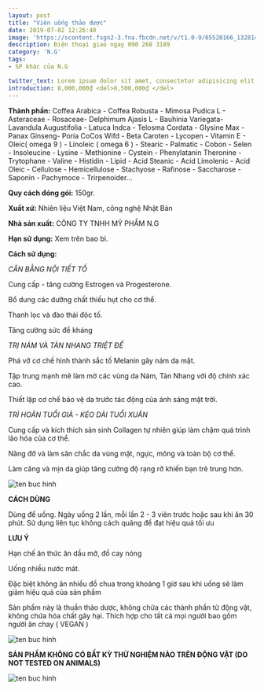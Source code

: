 ```yaml
---
layout: post
title: "Viên uống thảo dược"
date: 2019-07-02 12:26:40
image: 'https://scontent.fsgn2-3.fna.fbcdn.net/v/t1.0-9/65520166_1328144850672950_7016732558746451968_n.jpg?_nc_cat=106&_nc_oc=AQkE6lBTeMNVEt7YmpH4792_hnJCA-aE5jfW1cJOe0RTQrHqTygQsHLXVIaUS0qCbto&_nc_ht=scontent.fsgn2-3.fna&oh=2447f893f1dd5d994701482d8d9f43f1&oe=5DB709AF'
description: Điện thoại giao ngay 090 268 3189
category: 'N.G'
tags:
- SP khác của N.G

twitter_text: Lorem ipsum dolor sit amet, consectetur adipisicing elit.
introduction: 8,000,000₫ <del>8,500,000₫ </del>
---
```


**Thành phần:** Coffea Arabica - Coffea Robusta - Mimosa Pudica L - Asteraceae - Rosaceae- Delphimum Ajasis L - Bauhinia Variegata- Lavandula Augustifolia - Latuca Indca - Telosma Cordata - Glysine Max - Panax Ginseng- Poria CoCos Wifd - Beta Caroten - Lycopen - Vitamin E - Oleic( omega 9 ) - Linoleic ( omega 6 ) - Stearic - Palmatic - Cobon - Selen - Insoleucine - Lysine - Methionine - Cystein - Phenylatanin Theronine - Trytophane - Valine - Histidin - Lipid - Acid Steanic -  Acid Limolenic - Acid Oleic - Cellulose - Hemicellulose - Stachyose - Rafinose - Saccharose - Saponin - Pachymoce - Trirpenoider... 

**Quy cách đóng gói:** 150gr.

**Xuất xứ:** Nhiên liệu Việt Nam, công nghệ Nhật Bản

**Nhà sản xuất:** CÔNG TY TNHH MỸ PHẨM N.G 

**Hạn sử dụng:** Xem trên bao bì.

**Cách sử dụng:**

*CÂN BẰNG NỘI TIẾT TỐ*

Cung cấp - tăng cường Estrogen và Progesterone.

Bổ dung các dưỡng chất thiếu hụt cho cơ thể.

Thanh lọc và đào thải độc tố.

Tăng cường sức đề kháng

*TRỊ NÁM VÀ TÀN NHANG TRIỆT ĐỂ*

Phá vỡ cơ chế hình thành sắc tố Melanin gây nám da mặt.

Tập trung mạnh mẽ làm mờ các vùng da Nám, Tàn Nhang với độ chính xác cao.

Thiết lập cơ chế bảo vệ da trước tác động của ánh sáng mặt trời.

*TRÌ HOÃN TUỔI GIÀ - KÉO DÀI TUỔI XUÂN*

Cung cấp và kích thích sản sinh Collagen tự nhiên giúp làm chậm quá trình lão hóa của cơ thể.

Nâng đỡ và làm săn chắc da vùng mặt, ngực, mông và toàn bộ cơ thể.

Làm căng và mịn da giúp tăng cường độ rạng rỡ khiến bạn trẻ trung hơn.

![ten buc hinh](https://scontent.fsgn2-1.fna.fbcdn.net/v/t1.0-9/48207449_1782926885167784_8018642605204045824_n.jpg?_nc_cat=107&_nc_oc=AQkFmwyG_m6qFl4loE2wPiYOKR9D4HXtFe_Jui-QlqEWpVH9uBoIX_NBNo3Dz3HNQY7qcGKTrQ4d6IL1N3bF3Tqg&_nc_ht=scontent.fsgn2-1.fna&oh=5bc5ea3571ded3ea2109c968dbb94f1c&oe=5DAB5AA6 "ten buc hinh")

**CÁCH DÙNG**

Dùng để uống. Ngày uống 2 lần, mỗi lần 2 - 3 viên trước hoặc sau khi ăn 30 phút. Sử dụng liên tục không cách quãng để đạt hiệu quả tối ưu

**LƯU Ý**

Hạn chế ăn thức ăn dầu mỡ, đồ cay nóng

Uống nhiều nước mát.

Đặc biệt không ăn nhiều đồ chua trong khoảng 1 giờ sau khi uống sẽ làm giảm hiệu quả của sản phẩm

Sản phẩm này là thuần thảo dược, không chứa các thành phần từ động vật, không chứa hóa chất gây hại. Thích hợp cho tất cả mọi người bao gồm người ăn chay ( VEGAN )

![ten buc hinh](https://scontent.fsgn2-1.fna.fbcdn.net/v/t1.0-9/29497720_1446587852135024_5214113318368706560_n.jpg?_nc_cat=105&_nc_oc=AQknXunzLfQxCBIsctYCJeopfHQUJGTOq2RJOUU2Jq58ZHuVSimqQQViGpIIl57UyHxmsUYk6f5PZE9dNdbVGSaA&_nc_ht=scontent.fsgn2-1.fna&oh=959c211b81b57c55610eb3559fc25dd5&oe=5DBC1A7F "ten buc hinh")

**SẢN PHẨM KHÔNG CÓ BẤT KỲ THỬ NGHIỆM NÀO TRÊN ĐỘNG VẬT (DO NOT TESTED ON ANIMALS)**

![ten buc hinh](https://scontent.fsgn2-1.fna.fbcdn.net/v/t1.0-9/15622211_1032302926896854_8423186336562218088_n.jpg?_nc_cat=103&_nc_oc=AQkTOidamM9UqIzoUZ0QKMrMeq-bwNfvtjDY7FfXSmYFR_ea34T9RBUT6lFslOkYfsOOv0nYKFygNNwmVqmSycTe&_nc_ht=scontent.fsgn2-1.fna&oh=a06cd6ec8fee5fca4ee4d65693003057&oe=5DC505A4 "ten buc hinh")
